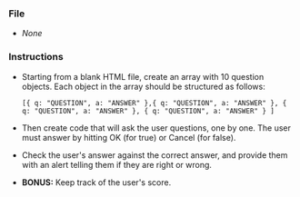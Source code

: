 ### File

* _None_

### Instructions

* Starting from a blank HTML file, create an array with 10 question objects. Each object in the array should be structured as follows: 

  `[{ q: "QUESTION", a: "ANSWER" },{ q: "QUESTION", a: "ANSWER" }, { q: "QUESTION", a: "ANSWER" }, { q: "QUESTION", a: "ANSWER" } ]`

* Then create code that will ask the user questions, one by one. The user must answer by hitting OK (for true) or Cancel (for false).

* Check the user's answer against the correct answer, and provide them with an alert telling them if they are right or wrong.

* **BONUS:** Keep track of the user's score.
